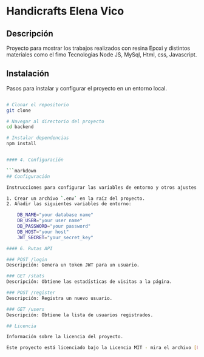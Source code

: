 # Handicrafts Elena Vico

## Descripción

Proyecto para mostrar los trabajos realizados con resina Epoxi y distintos materiales como el fimo Tecnologias Node JS, MySql, Html, css, Javascript.



## Instalación

Pasos para instalar y configurar el proyecto en un entorno local.

```bash

# Clonar el repositorio
git clone 

# Navegar al directorio del proyecto
cd backend

# Instalar dependencias
npm install


#### 4. Configuración

```markdown
## Configuración

Instrucciones para configurar las variables de entorno y otros ajustes necesarios.

1. Crear un archivo `.env` en la raíz del proyecto.
2. Añadir las siguientes variables de entorno:

    DB_NAME="your database name"
    DB_USER="your user name"
    DB_PASSWORD="your password"
    DB_HOST="your host"
    JWT_SECRET="your_secret_key"

#### 6. Rutas API

### POST /login
Descripción: Genera un token JWT para un usuario.

### GET /stats
Descripción: Obtiene las estadísticas de visitas a la página.

### POST /register
Descripción: Registra un nuevo usuario.

### GET /users
Descripción: Obtiene la lista de usuarios registrados.

## Licencia

Información sobre la licencia del proyecto.

Este proyecto está licenciado bajo la Licencia MIT - mira el archivo [LICENSE](LICENSE) para más detalles.

